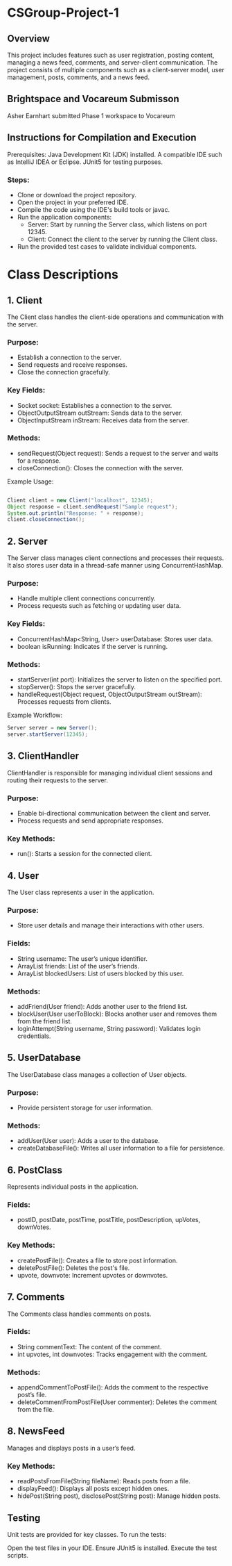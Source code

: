# CSGroup-Project-1
## Overview

This project includes features such as user registration, posting content, managing a news feed, comments, and server-client communication. The project consists of multiple components such as a client-server model, user management, posts, comments, and a news feed. 

## Brightspace and Vocareum Submisson
Asher Earnhart submitted Phase 1 workspace to Vocareum

## Instructions for Compilation and Execution
Prerequisites:
Java Development Kit (JDK) installed.
A compatible IDE such as IntelliJ IDEA or Eclipse.
JUnit5 for testing purposes.

### Steps:
- Clone or download the project repository.
- Open the project in your preferred IDE.
- Compile the code using the IDE's build tools or javac.
- Run the application components:
    - Server: Start by running the Server class, which listens on port 12345.
    - Client: Connect the client to the server by running the Client class.
- Run the provided test cases to validate individual components.

# Class Descriptions

## 1. Client
The Client class handles the client-side operations and communication with the server.

### Purpose:
- Establish a connection to the server.
- Send requests and receive responses.
- Close the connection gracefully.

### Key Fields:
- Socket socket: Establishes a connection to the server.
- ObjectOutputStream outStream: Sends data to the server.
- ObjectInputStream inStream: Receives data from the server.

### Methods:
- sendRequest(Object request): Sends a request to the server and waits for a response.
- closeConnection(): Closes the connection with the server.

Example Usage:
```java

Client client = new Client("localhost", 12345);
Object response = client.sendRequest("Sample request");
System.out.println("Response: " + response);
client.closeConnection();
```

## 2. Server
The Server class manages client connections and processes their requests. It also stores user data in a thread-safe manner using ConcurrentHashMap.

### Purpose:
- Handle multiple client connections concurrently.
- Process requests such as fetching or updating user data.

### Key Fields:
- ConcurrentHashMap<String, User> userDatabase: Stores user data.
- boolean isRunning: Indicates if the server is running.

### Methods:
- startServer(int port): Initializes the server to listen on the specified port.
- stopServer(): Stops the server gracefully.
- handleRequest(Object request, ObjectOutputStream outStream): Processes requests from clients.

Example Workflow:
```java
Server server = new Server();
server.startServer(12345);
```
## 3. ClientHandler
ClientHandler is responsible for managing individual client sessions and routing their requests to the server.

### Purpose:
- Enable bi-directional communication between the client and server.
- Process requests and send appropriate responses.

### Key Methods:
- run(): Starts a session for the connected client.


## 4. User
The User class represents a user in the application.

### Purpose:
- Store user details and manage their interactions with other users.

### Fields:
- String username: The user’s unique identifier.
- ArrayList<User> friends: List of the user’s friends.
- ArrayList<User> blockedUsers: List of users blocked by this user.

### Methods:
- addFriend(User friend): Adds another user to the friend list.
- blockUser(User userToBlock): Blocks another user and removes them from the friend list.
- loginAttempt(String username, String password): Validates login credentials.

## 5. UserDatabase
The UserDatabase class manages a collection of User objects.

### Purpose:
- Provide persistent storage for user information.

### Methods:
- addUser(User user): Adds a user to the database.
- createDatabaseFile(): Writes all user information to a file for persistence.


## 6. PostClass
Represents individual posts in the application.

### Fields:
- postID, postDate, postTime, postTitle, postDescription, upVotes, downVotes.

### Key Methods:
- createPostFile(): Creates a file to store post information.
- deletePostFile(): Deletes the post's file.
- upvote, downvote: Increment upvotes or downvotes.

## 7. Comments
The Comments class handles comments on posts.

### Fields:
- String commentText: The content of the comment.
- int upvotes, int downvotes: Tracks engagement with the comment.

### Methods:
- appendCommentToPostFile(): Adds the comment to the respective post’s file.
- deleteCommentFromPostFile(User commenter): Deletes the comment from the file.


## 8. NewsFeed
Manages and displays posts in a user’s feed.

### Key Methods:
- readPostsFromFile(String fileName): Reads posts from a file.
- displayFeed(): Displays all posts except hidden ones.
- hidePost(String post), disclosePost(String post): Manage hidden posts.

## Testing
Unit tests are provided for key classes. To run the tests:

Open the test files in your IDE.
Ensure JUnit5 is installed.
Execute the test scripts.

